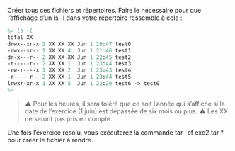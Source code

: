 Créer tous ces fichiers et répertoires. Faire le nécessaire pour que l’affichage d’un
ls -l dans votre répertoire ressemble à cela :
```ps
%> ls -l
total XX
drwx--xr-x 2 XX XX XX Jun 1 20:47 test0
-rwx--xr-- 1 XX XX 4  Jun 1 21:46 test1
dr-x---r-- 2 XX XX XX Jun 1 22:45 test2
-r-----r-- 2 XX XX 1  Jun 1 23:44 test3
-rw-r----x 1 XX XX 2  Jun 1 23:43 test4
-r-----r-- 2 XX XX 1  Jun 1 23:44 test5
lrwxr-xr-x 1 XX XX 5  Jun 1 22:20 test6 -> test0
%>
```

> :warning: Pour les heures, il sera toléré que ce soit l’année qui s’affiche si la date de l’exercice
(1 juin) est dépassée de six mois ou plus.
> :warning: Les XX ne seront pas pris en compte.

 Une fois l’exercice résolu, vous exécuterez la commande tar -cf exo2.tar * pour
créer le fichier à rendre.
